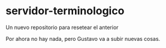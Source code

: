 # servidor-terminologico
Un nuevo repositorio para resetear el anterior

Por ahora no hay nada, pero Gustavo va a subir nuevas cosas.
